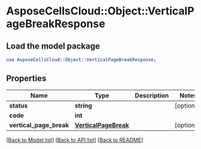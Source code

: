 # AsposeCellsCloud::Object::VerticalPageBreakResponse

## Load the model package
```perl
use AsposeCellsCloud::Object::VerticalPageBreakResponse;
```

## Properties
Name | Type | Description | Notes
------------ | ------------- | ------------- | -------------
**status** | **string** |  | [optional] 
**code** | **int** |  | 
**vertical_page_break** | [**VerticalPageBreak**](VerticalPageBreak.md) |  | [optional] 

[[Back to Model list]](../README.md#documentation-for-models) [[Back to API list]](../README.md#documentation-for-api-endpoints) [[Back to README]](../README.md)


